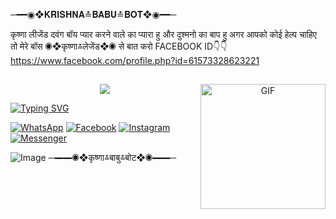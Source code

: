 ─━━◉❖𝐊𝐑𝐈𝐒𝐇𝐍𝐀≛𝐁𝐀𝐁𝐔≛𝐁𝐎𝐓❖◉━━─


कृष्णा लीजेंड दवंग बॉय प्यार करने वाले का प्यारा हु और दुश्मनो का बाप हु  अगर आपको कोई हेल्प चाहिए तो मेरे बॉस ◉❖कृष्णा≛लेजेंड❖◉ से बात करो FACEBOOK ID👇👇https://www.facebook.com/profile.php?id=61573328623221

## <h3 align="center">
  
  <p align="center"><img src="https://img.shields.io/badge/𝐖𝐄𝐋𝐂𝐎𝐌𝐄%20TO -✦𝐊𝐑𝐈𝐒𝐇𝐍𝐀✦𝐁𝐀𝐁𝐔✦𝐁𝐎𝐓-green?colorA=%23ff0000&colorB=%23017e40&style=flat-square">  
  
</h3>
<img align="right" width="200px" alt="GIF" src="https://i.imgur.com/MXpmeWH.gif" />

[![Typing SVG](https://readme-typing-svg.herokuapp.com?font=Neuton&font-weight=bold&size=20&color=FFFF00&background=FF0000&center=true&vCenter=true&width=400&height=60&lines=─━━◉❖𝗞𝗥𝗜𝗦𝗛𝗡𝗔≛𝐋𝐄𝐆𝐄𝐍𝐃❖◉━━─+;─━━◉❖कृष्णा≛लेजेंड❖◉━━─&border=20px+solid+000000&speed=100)](https://git.io/typing-svg)


[![WhatsApp](https://img.shields.io/badge/WhatsApp-red?style=for-the-badge&logo=whatsapp)](https://wa.me/+918094828237)
[![Facebook](https://img.shields.io/badge/Facebook-green?style=for-the-badge&logo=facebook)](https://www.facebook.com/profile.php?id=61573328623221)
[![Instagram](https://img.shields.io/badge/Instagram-purple?style=for-the-badge&logo=instagram)](https://www.instagram.com/krishna_brand_legend?igsh=YnV5dnp4YThnd2di==)
[![Messenger](https://img.shields.io/badge/Chat-Messenger-blue?style=for-the-badge&logo=messenger)](https://m.me/61573328623221)


![Image](https://i.imgur.com/Q0pOnWY.jpeg)
                       ─━━◉❖कृष्णा≛बाबु≛बोट❖◉━━─
